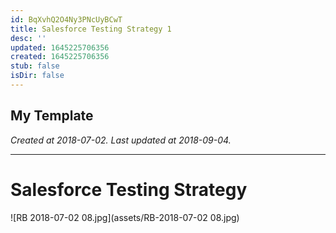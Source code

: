 ```yaml
---
id: BqXvhQ2O4Ny3PNcUyBCwT
title: Salesforce Testing Strategy 1
desc: ''
updated: 1645225706356
created: 1645225706356
stub: false
isDir: false
---
```

My Template
---

_Created at 2018-07-02._
_Last updated at 2018-09-04._




---

# Salesforce Testing Strategy


![RB 2018-07-02 08.jpg](assets/RB-2018-07-02 08.jpg)

